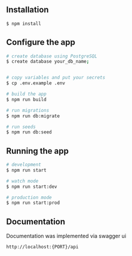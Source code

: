 
## Installation

```bash
$ npm install
```

## Configure the app

```bash
# create database using PostgreSQL
$ create database your_db_name;


# copy variables and put your secrets
$ cp .env.example .env

# build the app
$ npm run build

# run migrations
$ npm run db:migrate

# run seeds
$ npm run db:seed
```


## Running the app

```bash
# development
$ npm run start

# watch mode
$ npm run start:dev

# production mode
$ npm run start:prod
```

## Documentation

Documentation was implemented via swagger ui

```
http://localhost:{PORT}/api
```
